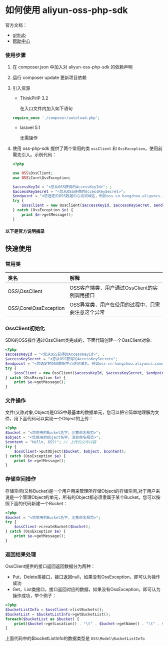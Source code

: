 # 如何使用 aliyun-oss-php-sdk

官方文档：

- [github](https://github.com/aliyun/aliyun-oss-php-sdk)
- [帮助中心](https://help.aliyun.com/document_detail/32099.html?spm=5176.doc32099.6.368.bi6PTr)

### 使用步骤
 
1.  在 composer.json 中加入对 aliyun-oss-php-sdk 的依赖声明

2. 运行 composer update 更新项目依赖

3. 引入资源
	
	- ThinkPHP 3.2
	
		在入口文件内加入如下语句
	```php
	require_once './composer/autoload.php';
	```
	
	- laravel 5.1
	
		无需操作

4.  使用
	oss-php-sdk 提供了两个常用的类 `ossClient` 和 `OssException`，使用前需先引入。示例代码：
	```php
	<?php
	
	use OSS\OssClient;
	use OSS\Core\OssException;
	
	$accessKeyId = "<您从OSS获得的AccessKeyId>"; ;
	$accessKeySecret = "<您从OSS获得的AccessKeySecret>";
	$endpoint = "<您选定的OSS数据中心访问域名，例如oss-cn-hangzhou.aliyuncs.com>";
	try {
	    $ossClient = new OssClient($accessKeyId, $accessKeySecret, $endpoint);
	} catch (OssException $e) {
	    print $e->getMessage();
	}
	```

#### 以下是官方说明摘录

## 快速使用

### 常用类

| 类名 | 解释 |
|:------------------|:------------------------------------|
|OSS\OssClient | OSS客户端类，用户通过OssClient的实例调用接口 |
|OSS\Core\OssException | OSS异常类，用户在使用的过程中，只需要注意这个异常|

### OssClient初始化

SDK的OSS操作通过OssClient类完成的，下面代码创建一个OssClient对象:

```php
<?php
$accessKeyId = "<您从OSS获得的AccessKeyId>"; ;
$accessKeySecret = "<您从OSS获得的AccessKeySecret>";
$endpoint = "<您选定的OSS数据中心访问域名，例如oss-cn-hangzhou.aliyuncs.com>";
try {
    $ossClient = new OssClient($accessKeyId, $accessKeySecret, $endpoint);
} catch (OssException $e) {
    print $e->getMessage();
}
```

### 文件操作

文件(又称对象,Object)是OSS中最基本的数据单元，您可以把它简单地理解为文件，用下面代码可以实现一个Object的上传：

```php
<?php
$bucket = "<您使用的Bucket名字，注意命名规范>";
$object = "<您使用的Object名字，注意命名规范>";
$content = "Hello, OSS!"; // 上传的文件内容
try {
    $ossClient->putObject($bucket, $object, $content);
} catch (OssException $e) {
    print $e->getMessage();
}
```

### 存储空间操作

存储空间(又称Bucket)是一个用户用来管理所存储Object的存储空间,对于用户来说是一个管理Object的单元，所有的Object都必须隶属于某个Bucket。您可以按照下面的代码新建一个Bucket：

```php
<?php
$bucket = "<您使用的Bucket名字，注意命名规范>";
try {
    $ossClient->createBucket($bucket);
} catch (OssException $e) {
    print $e->getMessage();
}
```

### 返回结果处理

OssClient提供的接口返回返回数据分为两种：

* Put，Delete类接口，接口返回null，如果没有OssException，即可认为操作成功
* Get，List类接口，接口返回对应的数据，如果没有OssException，即可认为操作成功，举个例子：

```php
<?php
$bucketListInfo = $ossClient->listBuckets();
$bucketList = $bucketListInfo->getBucketList();
foreach($bucketList as $bucket) {
    print($bucket->getLocation() . "\t" . $bucket->getName() . "\t" . $bucket->getCreatedate() . "\n");
}
```

上面代码中的$bucketListInfo的数据类型是 `OSS\Model\BucketListInfo`
	

